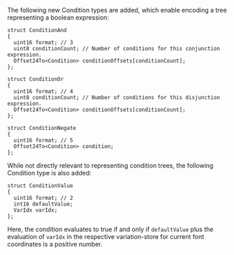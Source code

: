 The following new Condition types are added, which enable encoding a tree representing a boolean expression:
```
struct ConditionAnd
{
  uint16 format; // 3
  uint8 conditionCount; // Number of conditions for this conjunction expression.
  Offset24To<Condition> conditionOffsets[conditionCount];
};

struct ConditionOr
{
  uint16 format; // 4
  uint8 conditionCount; // Number of conditions for this disjunction expression.
  Offset24To<Condition> conditionOffsets[conditionCount];
};

struct ConditionNegate
{
  uint16 format; // 5
  Offset24To<Condition> condition;
};
```

While not directly relevant to representing condition trees, the following Condition type is also added:
```
struct ConditionValue
{
  uint16 format; // 2
  int16 defaultValue;
  VarIdx varIdx;
};
```
Here, the condition evaluates to true if and only if `defaultValue` plus the evaluation of `varIdx` in the respective variation-store for current font coordinates is a positive number.
